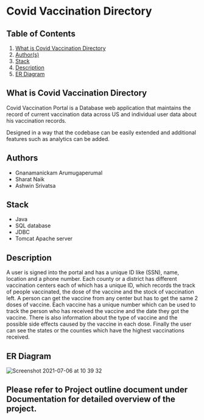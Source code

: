 # Covid Vaccination Directory


## Table of Contents
1. [What is Covid Vaccination Directory](#what-is-covid-vaccination-directory)
2. [Author(s)](#authors)
3. [Stack](#stack)
4. [Description](#description)
5. [ER Diagram](#er-diagram)


## What is Covid Vaccination Directory
Covid Vaccination Portal is a Database web application that maintains the record of current vaccination data across US and individual user data about his vaccination records.

Designed in a way that the codebase can be easily extended and additional features such as analytics can be added.

## Authors
- Gnanamanickam Arumugaperumal
- Sharat Naik
- Ashwin Srivatsa

## Stack
- Java
- SQL database
- JDBC
- Tomcat Apache server

<!-- ## Features
- Dashboard 
- Authentication and Administration (Login and Authorizartion)
- Patient record entry form
- Eligibility Screening form
- RESTFul API Endpoints
- Zipcode Analytics -->

## Description

A user is signed into the portal and has a unique ID like (SSN), name, location and a phone number.
Each county or a district has different vaccination centers each of which has a unique ID, which records the track of people vaccinated, the dose of the vaccine and the stock of vaccination left.
A person can get the vaccine from any center but has to get the same 2 doses of vaccine.
Each vaccine has a unique number which can be used to track the person who has received the vaccine and the date they got the vaccine.
There is also information about the type of vaccine and the possible side effects caused by the vaccine in each dose. Finally the user can see  the states or the counties which have the highest vaccinations received.

## ER Diagram
![Screenshot 2021-07-06 at 10 39 32](https://user-images.githubusercontent.com/35519401/124619430-a6a76f80-de46-11eb-8630-79ea3dd5927a.png)

## Please refer to Project outline document under Documentation for detailed overview of the project.


<!-- ## How to build it?
1. Clone this repository in your local machine.
2. Install dependencies.
  ```
  pip install requirements.txt
  npm install
  ```
3. Make migrations and migrate the tables by running the following command:
  ```
  python core\manage.py migrate
  ```
4. Start the server by running the following command:
  ```
  python core\manange.py runserver
  ```
5. Open https://localhost:8000/ in browser to start using the Covid-Directory.
  

<!-- ![](https://komarev.com/ghpvc/?username=diamalab-cs480---course-project-covid19_vaccination&style=flat-square&color=blueviolet&label=Views) -->

